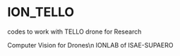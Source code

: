 # ION_TELLO
codes to work with TELLO drone for Research


Computer Vision for Drones\n
IONLAB of ISAE-SUPAERO
